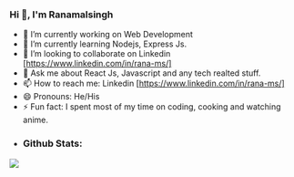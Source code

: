 ### Hi 👋, I'm Ranamalsingh

- 🔭 I’m currently working on Web Development
- 🌱 I’m currently learning Nodejs, Express Js.
- 👯 I’m looking to collaborate on Linkedin [https://www.linkedin.com/in/rana-ms/]
- 💬 Ask me about React Js, Javascript and any tech realted stuff.
- 📫 How to reach me: Linkedin [https://www.linkedin.com/in/rana-ms/]
- 😄 Pronouns: He/His
- ⚡ Fun fact: I spent most of my time on coding, cooking and watching anime.
- <h3>Github Stats:</h3>
<img src="https://github-readme-stats.vercel.app/api?username=Ranamalsingh12&&show_icons=true&title_color=ffffff&icon_color=bb2acf&text_color=daf7dc&bg_color=191919" />
